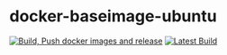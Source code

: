 # docker-baseimage-ubuntu

[![Build, Push docker images and release](https://github.com/martabal/docker-baseimage-ubuntu/actions/workflows/push_docker.yml/badge.svg)](https://github.com/martabal/docker-baseimage-ubuntu/actions/workflows/push_docker.yml)
[![Latest Build](https://github.com/martabal/docker-baseimage-ubuntu/actions/workflows/build.yml/badge.svg)](https://github.com/martabal/docker-baseimage-ubuntu/actions/workflows/build.yml)
